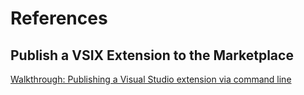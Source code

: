 # References

## Publish a VSIX Extension to the Marketplace
[Walkthrough: Publishing a Visual Studio extension via command line](https://learn.microsoft.com/en-us/visualstudio/extensibility/walkthrough-publishing-a-visual-studio-extension-via-command-line?view=vs-2022)
